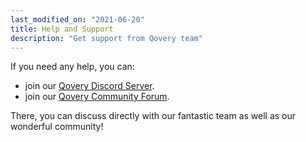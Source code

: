 ```yaml
---
last_modified_on: "2021-06-20"
title: Help and Support
description: "Get support from Qovery team"
---
```

If you need any help, you can:

- join our [Qovery Discord Server][urls.qovery_chat].
- join our [Qovery Community Forum][urls.qovery_community].

There, you can discuss directly with our fantastic team as well as our wonderful community!


[urls.qovery_chat]: https://discord.qovery.com
[urls.qovery_community]: https://community.qovery.com/
